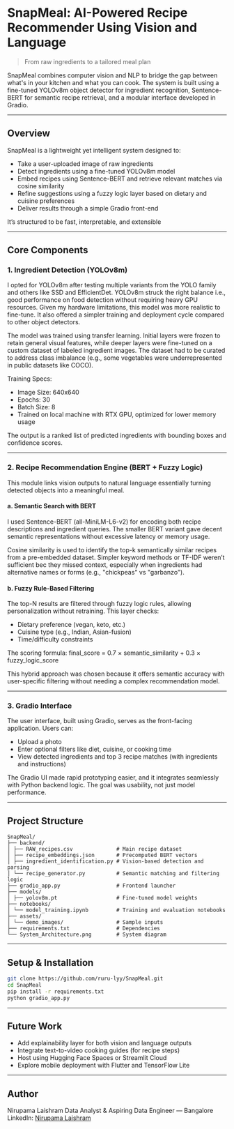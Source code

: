 
# SnapMeal: AI-Powered Recipe Recommender Using Vision and Language

> From raw ingredients to a tailored meal plan 

SnapMeal combines computer vision and NLP to bridge the gap between what's in your kitchen and what you can cook. The system is built using a fine-tuned YOLOv8m object detector for ingredient recognition, Sentence-BERT for semantic recipe retrieval, and a modular interface developed in Gradio.

---

## Overview

SnapMeal is a lightweight yet intelligent system designed to:

* Take a user-uploaded image of raw ingredients
* Detect ingredients using a fine-tuned YOLOv8m model
* Embed recipes using Sentence-BERT and retrieve relevant matches via cosine similarity
* Refine suggestions using a fuzzy logic layer based on dietary and cuisine preferences
* Deliver results through a simple Gradio front-end

It’s structured to be fast, interpretable, and extensible

---

## Core Components

### 1. Ingredient Detection (YOLOv8m)

I opted for YOLOv8m after testing multiple variants from the YOLO family and others like SSD and EfficientDet. YOLOv8m struck the right balance i.e., good performance on food detection without requiring heavy GPU resources. Given my hardware limitations, this model was more realistic to fine-tune. It also offered a simpler training and deployment cycle compared to other object detectors.

The model was trained using transfer learning. Initial layers were frozen to retain general visual features, while deeper layers were fine-tuned on a custom dataset of labeled ingredient images. The dataset had to be curated to address class imbalance (e.g., some vegetables were underrepresented in public datasets like COCO).

Training Specs:

* Image Size: 640x640
* Epochs: 30
* Batch Size: 8
* Trained on local machine with RTX GPU, optimized for lower memory usage

The output is a ranked list of predicted ingredients with bounding boxes and confidence scores.

---

### 2. Recipe Recommendation Engine (BERT + Fuzzy Logic)

This module links vision outputs to natural language essentially turning detected objects into a meaningful meal.

#### a. Semantic Search with BERT

I used Sentence-BERT (all-MiniLM-L6-v2) for encoding both recipe descriptions and ingredient queries. The smaller BERT variant gave decent semantic representations without excessive latency or memory usage.

Cosine similarity is used to identify the top-k semantically similar recipes from a pre-embedded dataset. Simpler keyword methods or TF-IDF weren’t sufficient bec they missed context, especially when ingredients had alternative names or forms (e.g., "chickpeas" vs "garbanzo").

#### b. Fuzzy Rule-Based Filtering

The top-N results are filtered through fuzzy logic rules, allowing personalization without retraining. This layer checks:

* Dietary preference (vegan, keto, etc.)
* Cuisine type (e.g., Indian, Asian-fusion)
* Time/difficulty constraints

The scoring formula:
final\_score = 0.7 × semantic\_similarity + 0.3 × fuzzy\_logic\_score

This hybrid approach was chosen because it offers semantic accuracy with user-specific filtering without needing a complex recommendation model.

---

### 3. Gradio Interface

The user interface, built using Gradio, serves as the front-facing application. Users can:

* Upload a photo
* Enter optional filters like diet, cuisine, or cooking time
* View detected ingredients and top 3 recipe matches (with ingredients and instructions)

The Gradio UI made rapid prototyping easier, and it integrates seamlessly with Python backend logic. The goal was usability, not just model performance.

---

## Project Structure

<pre><code>SnapMeal/ 
├── backend/ 
│ ├── RAW_recipes.csv              # Main recipe dataset  
│ ├── recipe_embeddings.json       # Precomputed BERT vectors 
│ ├── ingredient_identification.py # Vision-based detection and parsing  
│ └── recipe_generator.py          # Semantic matching and filtering logic
├── gradio_app.py                  # Frontend launcher
├── models/ 
│ ├── yolov8m.pt                   # Fine-tuned model weights
├── notebooks/ 
│ └── model_training.ipynb         # Training and evaluation notebooks
├── assets/ 
│ └── demo_images/                 # Sample inputs
├── requirements.txt               # Dependencies
└── System_Architecture.png        # System diagram</code></pre>

---

## Setup & Installation

```bash
git clone https://github.com/ruru-lyy/SnapMeal.git
cd SnapMeal
pip install -r requirements.txt
python gradio_app.py
```

---

## Future Work

* Add explainability layer for both vision and language outputs
* Integrate text-to-video cooking guides (for recipe steps)
* Host using Hugging Face Spaces or Streamlit Cloud
* Explore mobile deployment with Flutter and TensorFlow Lite

---

## Author

Nirupama Laishram
Data Analyst & Aspiring Data Engineer — Bangalore
LinkedIn: [Nirupama Laishram](https://www.linkedin.com/in/nirupama-l-a14179221/)

